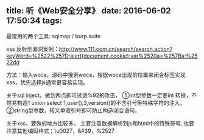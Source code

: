 title: 听《Web安全分享》
date: 2016-06-02 17:50:34
tags:
---


最常用的两个工具: sqlmap / burp suite

xss 反射型漏洞案例：http://www.111.com.cn/search/search.action?keyWord=%2522%257D;alert(document.cookie);var%2520a=%257Ba:%2522dd

方法：输入woca，源码中搜索woca，根据woca出现的位置来闭合标签实现xss，优先选择js通常更容易实现。


关于sql inject，做到两点即可过滤%92的攻击，
    ①int型参数一定要int 转换，不然易构造1 union select 1,user(),3,version()的不含引号等特殊字符的注入。
    ②string型参数，转义单双引号即可防止构造闭合语句。

关于xss，要做的地方比较多。
    主要注意数据解析到js和html中的特殊符号, 也要注意其他编码格式：\u0027，&#39，%2527
